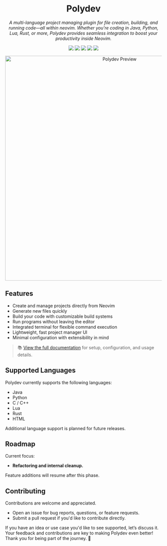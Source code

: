 <h1 align="center">Polydev</h1>

<p align="center"><em>A multi-language project managing plugin for file creation, building, and running code—all within neovim. Whether you're coding in Java, Python, Lua, Rust, or more, Polydev provides seamless integration to boost your productivity inside Neovim.</em></p>

<p align="center">
  <img src="https://img.shields.io/badge/Lua-1e90ff?style=for-the-badge&logo=lua&logoColor=white" />
  <img src="https://img.shields.io/badge/Neovim-0.10%2B-32c48d?style=for-the-badge&logo=neovim&logoColor=white" />
  <img src="https://img.shields.io/github/stars/DarthMooMancer/Polydev?style=for-the-badge&logo=github" />
  <img src="https://img.shields.io/badge/License-MIT-yellow.svg?style=for-the-badge" />
  <img src="https://img.shields.io/badge/Docs-Available-blue?style=for-the-badge&logo=readthedocs&logoColor=white" />
</p>

<p align="center">
  <img src="https://github.com/user-attachments/assets/c8e84056-5080-4ec3-ba15-30be61faaf68" alt="Polydev Preview" width="720"/>
</p>

## Features

* Create and manage projects directly from Neovim
* Generate new files quickly
* Build your code with customizable build systems
* Run programs without leaving the editor
* Integrated terminal for flexible command execution
* Lightweight, fast project manager UI
* Minimal configuration with extensibility in mind

> 📚 [View the full documentation](https://darthmoomancer.github.io/Polydev/) for setup, configuration, and usage details.


## Supported Languages

Polydev currently supports the following languages:

* Java
* Python
* C / C++
* Lua
* Rust
* HTML

Additional language support is planned for future releases.


## Roadmap

Current focus:
* **Refactoring and internal cleanup.**

Feature additions will resume after this phase.


## Contributing

Contributions are welcome and appreciated.

* Open an issue for bug reports, questions, or feature requests.
* Submit a pull request if you'd like to contribute directly.

If you have an idea or use case you'd like to see supported, let’s discuss it.
Your feedback and contributions are key to making Polydev even better! Thank you for being part of the journey. 🙏
